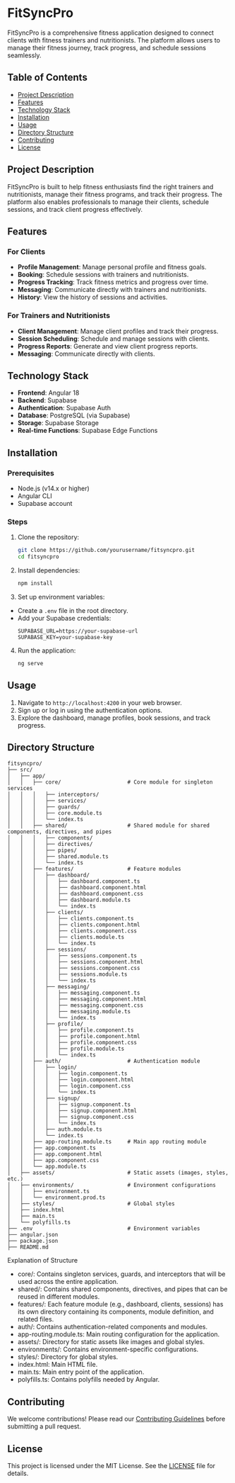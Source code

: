 # FitSyncPro

FitSyncPro is a comprehensive fitness application designed to connect clients with fitness trainers and nutritionists. The platform allows users to manage their fitness journey, track progress, and schedule sessions seamlessly.

## Table of Contents

- [Project Description](#project-description)
- [Features](#features)
- [Technology Stack](#technology-stack)
- [Installation](#installation)
- [Usage](#usage)
- [Directory Structure](#directory-structure)
- [Contributing](#contributing)
- [License](#license)

## Project Description

FitSyncPro is built to help fitness enthusiasts find the right trainers and nutritionists, manage their fitness programs, and track their progress. The platform also enables professionals to manage their clients, schedule sessions, and track client progress effectively.

## Features

### For Clients
- **Profile Management**: Manage personal profile and fitness goals.
- **Booking**: Schedule sessions with trainers and nutritionists.
- **Progress Tracking**: Track fitness metrics and progress over time.
- **Messaging**: Communicate directly with trainers and nutritionists.
- **History**: View the history of sessions and activities.

### For Trainers and Nutritionists
- **Client Management**: Manage client profiles and track their progress.
- **Session Scheduling**: Schedule and manage sessions with clients.
- **Progress Reports**: Generate and view client progress reports.
- **Messaging**: Communicate directly with clients.

## Technology Stack

- **Frontend**: Angular 18
- **Backend**: Supabase
- **Authentication**: Supabase Auth
- **Database**: PostgreSQL (via Supabase)
- **Storage**: Supabase Storage
- **Real-time Functions**: Supabase Edge Functions

## Installation

### Prerequisites

- Node.js (v14.x or higher)
- Angular CLI
- Supabase account

### Steps

1. Clone the repository:
    ```bash
    git clone https://github.com/yourusername/fitsyncpro.git
    cd fitsyncpro
    ```

2. Install dependencies:
    ```bash
    npm install
    ```

3. Set up environment variables:
  - Create a `.env` file in the root directory.
  - Add your Supabase credentials:
    ```env
    SUPABASE_URL=https://your-supabase-url
    SUPABASE_KEY=your-supabase-key
    ```

4. Run the application:
    ```bash
    ng serve
    ```

## Usage

1. Navigate to `http://localhost:4200` in your web browser.
2. Sign up or log in using the authentication options.
3. Explore the dashboard, manage profiles, book sessions, and track progress.

## Directory Structure

```
fitsyncpro/
├── src/
│   ├── app/
│   │   ├── core/                     # Core module for singleton services
│   │   │   ├── interceptors/
│   │   │   ├── services/
│   │   │   ├── guards/
│   │   │   ├── core.module.ts
│   │   │   └── index.ts
│   │   ├── shared/                   # Shared module for shared components, directives, and pipes
│   │   │   ├── components/
│   │   │   ├── directives/
│   │   │   ├── pipes/
│   │   │   ├── shared.module.ts
│   │   │   └── index.ts
│   │   ├── features/                 # Feature modules
│   │   │   ├── dashboard/
│   │   │   │   ├── dashboard.component.ts
│   │   │   │   ├── dashboard.component.html
│   │   │   │   ├── dashboard.component.css
│   │   │   │   ├── dashboard.module.ts
│   │   │   │   └── index.ts
│   │   │   ├── clients/
│   │   │   │   ├── clients.component.ts
│   │   │   │   ├── clients.component.html
│   │   │   │   ├── clients.component.css
│   │   │   │   ├── clients.module.ts
│   │   │   │   └── index.ts
│   │   │   ├── sessions/
│   │   │   │   ├── sessions.component.ts
│   │   │   │   ├── sessions.component.html
│   │   │   │   ├── sessions.component.css
│   │   │   │   ├── sessions.module.ts
│   │   │   │   └── index.ts
│   │   │   ├── messaging/
│   │   │   │   ├── messaging.component.ts
│   │   │   │   ├── messaging.component.html
│   │   │   │   ├── messaging.component.css
│   │   │   │   ├── messaging.module.ts
│   │   │   │   └── index.ts
│   │   │   ├── profile/
│   │   │   │   ├── profile.component.ts
│   │   │   │   ├── profile.component.html
│   │   │   │   ├── profile.component.css
│   │   │   │   ├── profile.module.ts
│   │   │   │   └── index.ts
│   │   ├── auth/                     # Authentication module
│   │   │   ├── login/
│   │   │   │   ├── login.component.ts
│   │   │   │   ├── login.component.html
│   │   │   │   ├── login.component.css
│   │   │   │   └── index.ts
│   │   │   ├── signup/
│   │   │   │   ├── signup.component.ts
│   │   │   │   ├── signup.component.html
│   │   │   │   ├── signup.component.css
│   │   │   │   └── index.ts
│   │   │   ├── auth.module.ts
│   │   │   └── index.ts
│   │   ├── app-routing.module.ts     # Main app routing module
│   │   ├── app.component.ts
│   │   ├── app.component.html
│   │   ├── app.component.css
│   │   └── app.module.ts
│   ├── assets/                       # Static assets (images, styles, etc.)
│   ├── environments/                 # Environment configurations
│   │   ├── environment.ts
│   │   └── environment.prod.ts
│   ├── styles/                       # Global styles
│   ├── index.html
│   ├── main.ts
│   └── polyfills.ts
├── .env                              # Environment variables
├── angular.json
├── package.json
├── README.md
```
Explanation of Structure

- core/: Contains singleton services, guards, and interceptors that will be used across the entire application. 
- shared/: Contains shared components, directives, and pipes that can be reused in different modules.
-	features/: Each feature module (e.g., dashboard, clients, sessions) has its own directory containing its components, module definition, and related files.
-	auth/: Contains authentication-related components and modules.
-	app-routing.module.ts: Main routing configuration for the application.
-	assets/: Directory for static assets like images and global styles.
-	environments/: Contains environment-specific configurations.
-	styles/: Directory for global styles.
-	index.html: Main HTML file.
-	main.ts: Main entry point of the application.
-	polyfills.ts: Contains polyfills needed by Angular.

## Contributing

We welcome contributions! Please read our [Contributing Guidelines](CONTRIBUTING.md) before submitting a pull request.

## License

This project is licensed under the MIT License. See the [LICENSE](LICENSE) file for details.

